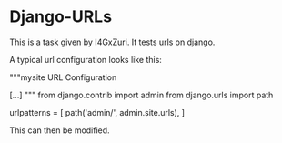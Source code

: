 # Django-URLs

This is a task given by I4GxZuri.
It tests urls on django.

A typical url configuration looks like this:

"""mysite URL Configuration

[...]
"""
from django.contrib import admin
from django.urls import path

urlpatterns = [
path('admin/', admin.site.urls),
]

This can then be modified.
